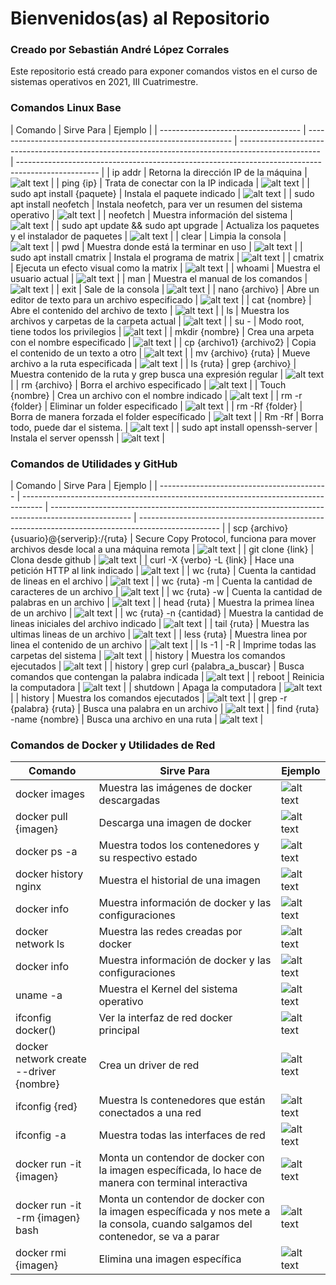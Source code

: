 # Bienvenidos(as) al Repositorio

### Creado por Sebastián André López Corrales

Este repositorio está creado para exponer comandos vistos en el curso de sistemas operativos en 2021, III Cuatrimestre.

### Comandos Linux Base

| Comando                             | Sirve Para                                                  | Ejemplo                                                                                            |
| ----------------------------------- | ----------------------------------------------------------- | -------------------------------------------------------------------------------------------------- | -------------------------------------------------------------------------------------------------- |
| ip addr                             | Retorna la dirección IP de la máquina                       | ![alt text](https://github.com/Anderlyn/SISTEMAS_OPERATIVOS_LINUXCMD/blob/main/screenshots/1.png)  |
| ping {ip}                           | Trata de conectar con la IP indicada                        | ![alt text](https://github.com/Anderlyn/SISTEMAS_OPERATIVOS_LINUXCMD/blob/main/screenshots/2.png)  |
| sudo apt install {paquete}          | Instala el paquete indicado                                 | ![alt text](https://github.com/Anderlyn/SISTEMAS_OPERATIVOS_LINUXCMD/blob/main/screenshots/3.png)  |
| sudo apt install neofetch           | Instala neofetch, para ver un resumen del sistema operativo | ![alt text](https://github.com/Anderlyn/SISTEMAS_OPERATIVOS_LINUXCMD/blob/main/screenshots/4.png)  |
| neofetch                            | Muestra información del sistema                             | ![alt text](https://github.com/Anderlyn/SISTEMAS_OPERATIVOS_LINUXCMD/blob/main/screenshots/5.png)  |
| sudo apt update && sudo apt upgrade | Actualiza los paquetes y el instalador de paquetes          | ![alt text](https://github.com/Anderlyn/SISTEMAS_OPERATIVOS_LINUXCMD/blob/main/screenshots/6.png)  |
| clear                               | Limpia la consola                                           | ![alt text](https://github.com/Anderlyn/SISTEMAS_OPERATIVOS_LINUXCMD/blob/main/screenshots/7.png)  |
| pwd                                 | Muestra donde está la terminar en uso                       | ![alt text](https://github.com/Anderlyn/SISTEMAS_OPERATIVOS_LINUXCMD/blob/main/screenshots/8.png)  |
| sudo apt install cmatrix            | Instala el programa de matrix                               | ![alt text](https://github.com/Anderlyn/SISTEMAS_OPERATIVOS_LINUXCMD/blob/main/screenshots/9.png)  |
| cmatrix                             | Ejecuta un efecto visual como la matrix                     | ![alt text](https://github.com/Anderlyn/SISTEMAS_OPERATIVOS_LINUXCMD/blob/main/screenshots/10.png) |
| whoami                              | Muestra el usuario actual                                   | ![alt text](https://github.com/Anderlyn/SISTEMAS_OPERATIVOS_LINUXCMD/blob/main/screenshots/10.png) |
| man                                 | Muestra el manual de los comandos                           | ![alt text](https://github.com/Anderlyn/SISTEMAS_OPERATIVOS_LINUXCMD/blob/main/screenshots/11.png) |
| exit                                | Sale de la consola                                          | ![alt text](https://github.com/Anderlyn/SISTEMAS_OPERATIVOS_LINUXCMD/blob/main/screenshots/12.png) |
| nano {archivo}                      | Abre un editor de texto para un archivo especificado        | ![alt text](https://github.com/Anderlyn/SISTEMAS_OPERATIVOS_LINUXCMD/blob/main/screenshots/13.png) |
| cat {nombre}                        | Abre el contenido del archivo de texto                      | ![alt text](https://github.com/Anderlyn/SISTEMAS_OPERATIVOS_LINUXCMD/blob/main/screenshots/14.png) |
| ls                                  | Muestra los archivos y carpetas de la carpeta actual        | ![alt text](https://github.com/Anderlyn/SISTEMAS_OPERATIVOS_LINUXCMD/blob/main/screenshots/15.png) |
| su -                                | Modo root, tiene todos los privilegios                      | ![alt text](https://github.com/Anderlyn/SISTEMAS_OPERATIVOS_LINUXCMD/blob/main/screenshots/16.png) |
| mkdir {nombre}                      | Crea una arpeta con el nombre especificado                  | ![alt text](https://github.com/Anderlyn/SISTEMAS_OPERATIVOS_LINUXCMD/blob/main/screenshots/17.png) |
| cp {archivo1} {archivo2}            | Copia el contenido de un texto a otro                       | ![alt text](https://github.com/Anderlyn/SISTEMAS_OPERATIVOS_LINUXCMD/blob/main/screenshots/18.png) |
| mv {archivo} {ruta}                 | Mueve archivo a la ruta especificada                        | ![alt text](https://github.com/Anderlyn/SISTEMAS_OPERATIVOS_LINUXCMD/blob/main/screenshots/18.png) |
| ls {ruta}                           | grep {archivo}                                              | Muestra contenido de la ruta y grep busca una expresión regular                                    | ![alt text](https://github.com/Anderlyn/SISTEMAS_OPERATIVOS_LINUXCMD/blob/main/screenshots/19.png) |
| rm {archivo}                        | Borra el archivo especificado                               | ![alt text](https://github.com/Anderlyn/SISTEMAS_OPERATIVOS_LINUXCMD/blob/main/screenshots/20.png) |
| Touch {nombre}                      | Crea un archivo con el nombre indicado                      | ![alt text](https://github.com/Anderlyn/SISTEMAS_OPERATIVOS_LINUXCMD/blob/main/screenshots/21.png) |
| rm -r {folder}                      | Eliminar un folder especificado                             | ![alt text](https://github.com/Anderlyn/SISTEMAS_OPERATIVOS_LINUXCMD/blob/main/screenshots/22.png) |
| rm -Rf {folder}                     | Borra de manera forzada el folder específicado              | ![alt text](https://github.com/Anderlyn/SISTEMAS_OPERATIVOS_LINUXCMD/blob/main/screenshots/23.png) |
| Rm -Rf                              | Borra todo, puede dar el sistema.                           | ![alt text](https://github.com/Anderlyn/SISTEMAS_OPERATIVOS_LINUXCMD/blob/main/screenshots/24.png) |
| sudo apt install openssh-server     | Instala el server openssh                                   | ![alt text](https://github.com/Anderlyn/SISTEMAS_OPERATIVOS_LINUXCMD/blob/main/screenshots/25.png) |

### Comandos de Utilidades y GitHub

| Comando                                    | Sirve Para                                                                          | Ejemplo                                                                                            |
| ------------------------------------------ | ----------------------------------------------------------------------------------- | -------------------------------------------------------------------------------------------------- | -------------------------------------------------------------------------------------------------- |
| scp {archivo} {usuario}@{serverip}:/{ruta} | Secure Copy Protocol, funciona para mover archivos desde local a una máquina remota | ![alt text](https://github.com/Anderlyn/SISTEMAS_OPERATIVOS_LINUXCMD/blob/main/screenshots/26.png) |
| git clone {link}                           | Clona desde github                                                                  | ![alt text](https://github.com/Anderlyn/SISTEMAS_OPERATIVOS_LINUXCMD/blob/main/screenshots/27.png) |
| curl -X {verbo} -L {link}                  | Hace una petición HTTP al link indicado                                             | ![alt text](https://github.com/Anderlyn/SISTEMAS_OPERATIVOS_LINUXCMD/blob/main/screenshots/28.png) |
| wc {ruta}                                  | Cuenta la cantidad de lineas en el archivo                                          | ![alt text](https://github.com/Anderlyn/SISTEMAS_OPERATIVOS_LINUXCMD/blob/main/screenshots/29.png) |
| wc {ruta} -m                               | Cuenta la cantidad de caracteres de un archivo                                      | ![alt text](https://github.com/Anderlyn/SISTEMAS_OPERATIVOS_LINUXCMD/blob/main/screenshots/29.png) |
| wc {ruta} -w                               | Cuenta la cantidad de palabras en un archivo                                        | ![alt text](https://github.com/Anderlyn/SISTEMAS_OPERATIVOS_LINUXCMD/blob/main/screenshots/30.png) |
| head {ruta}                                | Muestra la primea línea de un archivo                                               | ![alt text](https://github.com/Anderlyn/SISTEMAS_OPERATIVOS_LINUXCMD/blob/main/screenshots/31.png) |
| wc {ruta} -n {cantidad}                    | Muestra la cantidad de lineas iniciales del archivo indicado                        | ![alt text](https://github.com/Anderlyn/SISTEMAS_OPERATIVOS_LINUXCMD/blob/main/screenshots/32.png) |
| tail {ruta}                                | Muestra las ultimas lineas de un archivo                                            | ![alt text](https://github.com/Anderlyn/SISTEMAS_OPERATIVOS_LINUXCMD/blob/main/screenshots/33.png) |
| less {ruta}                                | Muestra linea por linea el contenido de un archivo                                  | ![alt text](https://github.com/Anderlyn/SISTEMAS_OPERATIVOS_LINUXCMD/blob/main/screenshots/34.png) |
| ls -1                                      | -R                                                                                  | Imprime todas las carpetas del sistema                                                             | ![alt text](https://github.com/Anderlyn/SISTEMAS_OPERATIVOS_LINUXCMD/blob/main/screenshots/33.png) |
| history                                    | Muestra los comandos ejecutados                                                     | ![alt text](https://github.com/Anderlyn/SISTEMAS_OPERATIVOS_LINUXCMD/blob/main/screenshots/35.png) |
| history                                    | grep curl {palabra_a_buscar}                                                        | Busca comandos que contengan la palabra indicada                                                   | ![alt text](https://github.com/Anderlyn/SISTEMAS_OPERATIVOS_LINUXCMD/blob/main/screenshots/36.png) |
| reboot                                     | Reinicia la computadora                                                             | ![alt text](https://github.com/Anderlyn/SISTEMAS_OPERATIVOS_LINUXCMD/blob/main/screenshots/37.png) |
| shutdown                                   | Apaga la computadora                                                                | ![alt text](https://github.com/Anderlyn/SISTEMAS_OPERATIVOS_LINUXCMD/blob/main/screenshots/38.png) |
| history                                    | Muestra los comandos ejecutados                                                     | ![alt text](https://github.com/Anderlyn/SISTEMAS_OPERATIVOS_LINUXCMD/blob/main/screenshots/39.png) |
| grep -r {palabra} {ruta}                   | Busca una palabra en un archivo                                                     | ![alt text](https://github.com/Anderlyn/SISTEMAS_OPERATIVOS_LINUXCMD/blob/main/screenshots/40.png) |
| find {ruta} -name {nombre}                 | Busca una archivo en una ruta                                                       | ![alt text](https://github.com/Anderlyn/SISTEMAS_OPERATIVOS_LINUXCMD/blob/main/screenshots/41.png) |

### Comandos de Docker y Utilidades de Red

| Comando                                 | Sirve Para                                                                                                                     | Ejemplo                                                                                            |
| --------------------------------------- | ------------------------------------------------------------------------------------------------------------------------------ | -------------------------------------------------------------------------------------------------- |
| docker images                           | Muestra las imágenes de docker descargadas                                                                                     | ![alt text](https://github.com/Anderlyn/SISTEMAS_OPERATIVOS_LINUXCMD/blob/main/screenshots/42.png) |
| docker pull {imagen}                    | Descarga una imagen de docker                                                                                                  | ![alt text](https://github.com/Anderlyn/SISTEMAS_OPERATIVOS_LINUXCMD/blob/main/screenshots/43.png) |
| docker ps -a                            | Muestra todos los contenedores y su respectivo estado                                                                          | ![alt text](https://github.com/Anderlyn/SISTEMAS_OPERATIVOS_LINUXCMD/blob/main/screenshots/44.png) |
| docker history nginx                    | Muestra el historial de una imagen                                                                                             | ![alt text](https://github.com/Anderlyn/SISTEMAS_OPERATIVOS_LINUXCMD/blob/main/screenshots/45.png) |
| docker info                             | Muestra información de docker y las configuraciones                                                                            | ![alt text](https://github.com/Anderlyn/SISTEMAS_OPERATIVOS_LINUXCMD/blob/main/screenshots/46.png) |
| docker network ls                       | Muestra las redes creadas por docker                                                                                           | ![alt text](https://github.com/Anderlyn/SISTEMAS_OPERATIVOS_LINUXCMD/blob/main/screenshots/47.png) |
| docker info                             | Muestra información de docker y las configuraciones                                                                            | ![alt text](https://github.com/Anderlyn/SISTEMAS_OPERATIVOS_LINUXCMD/blob/main/screenshots/48.png) |
| uname -a                                | Muestra el Kernel del sistema operativo                                                                                        | ![alt text](https://github.com/Anderlyn/SISTEMAS_OPERATIVOS_LINUXCMD/blob/main/screenshots/49.png) |
| ifconfig docker()                       | Ver la interfaz de red docker principal                                                                                        | ![alt text](https://github.com/Anderlyn/SISTEMAS_OPERATIVOS_LINUXCMD/blob/main/screenshots/50.png) |
| docker network create --driver {nombre} | Crea un driver de red                                                                                                          | ![alt text](https://github.com/Anderlyn/SISTEMAS_OPERATIVOS_LINUXCMD/blob/main/screenshots/51.png) |
| ifconfig {red}                          | Muestra ls contenedores que están conectados a una red                                                                         | ![alt text](https://github.com/Anderlyn/SISTEMAS_OPERATIVOS_LINUXCMD/blob/main/screenshots/52.png) |
| ifconfig -a                             | Muestra todas las interfaces de red                                                                                            | ![alt text](https://github.com/Anderlyn/SISTEMAS_OPERATIVOS_LINUXCMD/blob/main/screenshots/53.png) |
| docker run -it {imagen}                 | Monta un contendor de docker con la imagen específicada, lo hace de manera con terminal interactiva                            | ![alt text](https://github.com/Anderlyn/SISTEMAS_OPERATIVOS_LINUXCMD/blob/main/screenshots/54.png) |
| docker run -it -rm {imagen} bash        | Monta un contendor de docker con la imagen específicada y nos mete a la consola, cuando salgamos del contenedor, se va a parar | ![alt text](https://github.com/Anderlyn/SISTEMAS_OPERATIVOS_LINUXCMD/blob/main/screenshots/55.png) |
| docker rmi {imagen}                     | Elimina una imagen específica                                                                                                  | ![alt text](https://github.com/Anderlyn/SISTEMAS_OPERATIVOS_LINUXCMD/blob/main/screenshots/56.png) |
